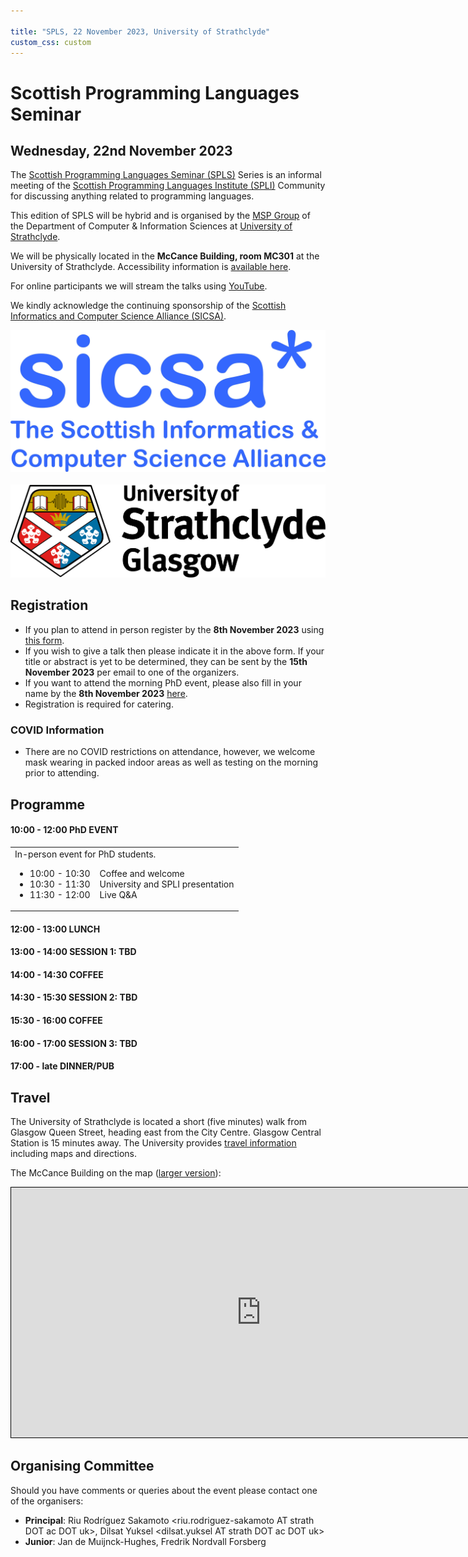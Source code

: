 ```yaml
---

title: "SPLS, 22 November 2023, University of Strathclyde"
custom_css: custom
---
```


# Scottish Programming Languages Seminar

## Wednesday, 22nd November 2023

The [Scottish Programming Languages Seminar (SPLS)](https://scottish-pl-institute.github.io/spls) Series is an informal meeting of the [Scottish Programming Languages Institute (SPLI)](https://scottish-pl-institute.github.io/) Community for discussing anything related to programming languages.

This edition of SPLS will be hybrid and is organised by the [MSP Group](https://msp.cis.strath.ac.uk) of the Department of Computer & Information Sciences at [University of Strathclyde](https://www.strath.ac.uk).

We will be physically located in the **McCance Building, room MC301** at the University of Strathclyde.
Accessibility information is [available here](https://www.accessable.co.uk/university-of-strathclyde-glasgow/).

For online participants we will stream the talks using [YouTube](https://www.youtube.com/@scottishprogramminglanguag8396).

We kindly acknowledge the continuing sponsorship of the [Scottish Informatics and Computer Science Alliance (SICSA)](https://sicsa.ac.uk).

<div class="header">
      <a href="https://www.sicsa.ac.uk/"><img class="logo" src="../../../assets/images/sicsalogo.png" alt="SICSA Logo"></a>
      &nbsp;&nbsp;
            &nbsp;&nbsp;
                  &nbsp;&nbsp;
                        &nbsp;&nbsp;
        <a href="https://www.strath.ac.uk">
        <img class="logo" src="../../../assets/images/strathclyde.jpg" alt="University of Strathclyde">
        </a>
    </div>

## Registration

+ If you plan to attend in person register by the **8th November 2023** using [this form](https://forms.office.com/e/qwExcRjAtg).
+ If you wish to give a talk then please indicate it in the above form. If your title or abstract is yet to be determined, they can be sent by the **15th November 2023** per email to one of the organizers.
+ If you want to attend the morning PhD event, please also fill in your name by the **8th November 2023** [here](https://forms.office.com/e/jP6C5NP5tM).
+ Registration is required for catering.


### COVID Information

+ There are no COVID restrictions on attendance, however, we welcome mask wearing in packed indoor areas as well as testing on the morning prior to attending.


## Programme

#### 10:00 - 12:00 PhD EVENT

<table>
      <tr>
      <td class="phdevent">
        In-person event for PhD students.
          <ul>
            <li>10:00 - 10:30 &nbsp;&nbsp; Coffee and welcome </li>
            <li>10:30 - 11:30 &nbsp;&nbsp; University and SPLI presentation </li>
            <li>11:30 - 12:00 &nbsp;&nbsp; Live Q&A </li>
          </ul>
        </td>
      </tr>
</table>

#### 12:00 - 13:00  LUNCH

#### 13:00 - 14:00  SESSION 1: TBD

#### 14:00 - 14:30  COFFEE

#### 14:30 - 15:30  SESSION 2: TBD

#### 15:30 - 16:00  COFFEE

#### 16:00 - 17:00  SESSION 3: TBD

#### 17:00 - late   DINNER/PUB


## Travel

The University of Strathclyde is located a short (five minutes) walk from Glasgow Queen Street, heading east from the City Centre. Glasgow Central Station is 15 minutes away.
The University provides [travel information](https://www.strath.ac.uk/maps/) including maps and directions.

The McCance Building on the map ([larger version](https://www.openstreetmap.org/?mlat=55.86127&mlon=-4.24475#map=17/55.86127/-4.24475)):

<div class="map" style="width: 800px; text-align: center;">
      <iframe width="800" height="400" src="https://www.openstreetmap.org/export/embed.html?bbox=-4.248393774032594%2C55.85975505996792%2C-4.241098165512086%2C55.862789647739675&amp;layer=mapnik&amp;marker=55.86127145065651%2C-4.244746050000003" style="border: 1px solid black">
      </iframe>
</div>

## Organising Committee

Should you have comments or queries about the event please contact one of the organisers:

+ **Principal**: Riu Rodríguez Sakamoto \<riu.rodriguez-sakamoto AT strath DOT ac DOT uk\>, Dilsat Yuksel \<dilsat.yuksel AT strath DOT ac DOT uk\>
+ **Junior**: Jan de Muijnck-Hughes, Fredrik Nordvall Forsberg
